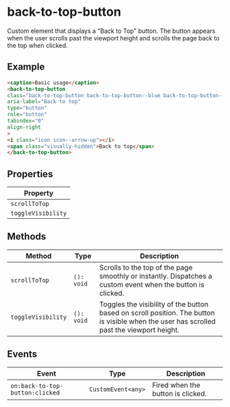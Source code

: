 # back-to-top-button

Custom element that displays a "Back to Top" button.
The button appears when the user scrolls past the viewport height and scrolls the page back to the top when clicked.

## Example

```html
<caption>Basic usage</caption>
<back-to-top-button
class="back-to-top-button back-to-top-button--blue back-to-top-button--square"
aria-label="Back to top"
type="button"
role="button"
tabindex="0"
align-right
>
<i class="icon icon--arrow-up"></i>
<span class="visually-hidden">Back to top</span>
</back-to-top-button>
```

## Properties

| Property           |
|--------------------|
| `scrollToTop`      |
| `toggleVisibility` |

## Methods

| Method             | Type       | Description                                      |
|--------------------|------------|--------------------------------------------------|
| `scrollToTop`      | `(): void` | Scrolls to the top of the page smoothly or instantly. Dispatches a custom event when the button is clicked. |
| `toggleVisibility` | `(): void` | Toggles the visibility of the button based on scroll position. The button is visible when the user has scrolled past the viewport height. |

## Events

| Event                           | Type               | Description                       |
|---------------------------------|--------------------|-----------------------------------|
| `on:back-to-top-button:clicked` | `CustomEvent<any>` | Fired when the button is clicked. |
